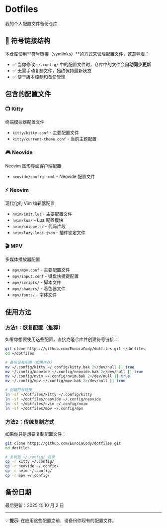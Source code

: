 # Dotfiles

我的个人配置文件备份仓库

## 🔗 符号链接结构

本仓库使用**符号链接（symlinks）**的方式来管理配置文件，这意味着：

- ✅ 当你修改 `~/.config/` 中的配置文件时，仓库中的文件会**自动同步更新**
- ✅ 无需手动复制文件，始终保持最新状态
- ✅ 便于版本控制和备份管理

## 包含的配置文件

### 📺 Kitty

终端模拟器配置文件

- `kitty/kitty.conf` - 主要配置文件
- `kitty/current-theme.conf` - 当前主题配置

### 🎮 Neovide

Neovim 图形界面客户端配置

- `neovide/config.toml` - Neovide 配置文件

### ⚡ Neovim

现代化的 Vim 编辑器配置

- `nvim/init.lua` - 主要配置文件
- `nvim/lua/` - Lua 配置模块
- `nvim/snippets/` - 代码片段
- `nvim/lazy-lock.json` - 插件锁定文件

### 🎬 MPV

多媒体播放器配置

- `mpv/mpv.conf` - 主要配置文件
- `mpv/input.conf` - 键盘快捷键配置
- `mpv/scripts/` - 脚本文件
- `mpv/shaders/` - 着色器文件
- `mpv/fonts/` - 字体文件

## 使用方法

### 方法1：恢复配置（推荐）

如果你想要使用这些配置，直接克隆仓库并创建符号链接：

```bash
git clone https://github.com/EunoiaCody/dotfiles.git ~/dotfiles
cd ~/dotfiles

# 备份现有配置（如果存在）
mv ~/.config/kitty ~/.config/kitty.bak 2>/dev/null || true
mv ~/.config/neovide ~/.config/neovide.bak 2>/dev/null || true
mv ~/.config/nvim ~/.config/nvim.bak 2>/dev/null || true
mv ~/.config/mpv ~/.config/mpv.bak 2>/dev/null || true

# 创建符号链接
ln -sf ~/dotfiles/kitty ~/.config/kitty
ln -sf ~/dotfiles/neovide ~/.config/neovide
ln -sf ~/dotfiles/nvim ~/.config/nvim
ln -sf ~/dotfiles/mpv ~/.config/mpv
```

### 方法2：传统复制方式

如果你只是想要复制配置文件：

```bash
git clone https://github.com/EunoiaCody/dotfiles.git
cd dotfiles

# 复制到 ~/.config/ 目录
cp -r kitty ~/.config/
cp -r neovide ~/.config/
cp -r nvim ~/.config/
cp -r mpv ~/.config/
```

## 备份日期

最后更新：2025 年 10 月 2 日

---

💡 **提示**: 在应用这些配置之前，请备份你现有的配置文件。
